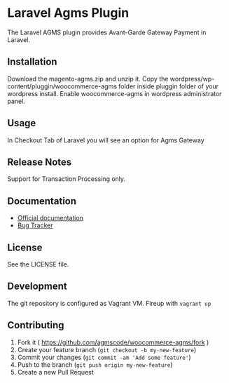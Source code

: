 # Laravel Agms Plugin 

The Laravel AGMS plugin provides Avant-Garde Gateway Payment in Laravel.

## Installation

Download the magento-agms.zip and unzip it.
Copy the wordpress/wp-content/pluggin/woocommerce-agms folder inside pluggin
folder of your wordpress install.
Enable woocommerce-agms in wordpress administrator panel.

## Usage
In Checkout Tab of Laravel you will see an option for Agms Gateway


## Release Notes

Support for Transaction Processing only.


## Documentation

* [Official documentation](https://www.onlinepaymentprocessing.com/docs)
* [Bug Tracker](http://github.com/agmscode/woocommerce-agms/issues)


## License

See the LICENSE file.

## Development

The git repository is configured as Vagrant VM. Fireup with `vagrant up`

## Contributing

1. Fork it ( https://github.com/agmscode/woocommerce-agms/fork )
2. Create your feature branch (`git checkout -b my-new-feature`)
3. Commit your changes (`git commit -am 'Add some feature'`)
4. Push to the branch (`git push origin my-new-feature`)
5. Create a new Pull Request
